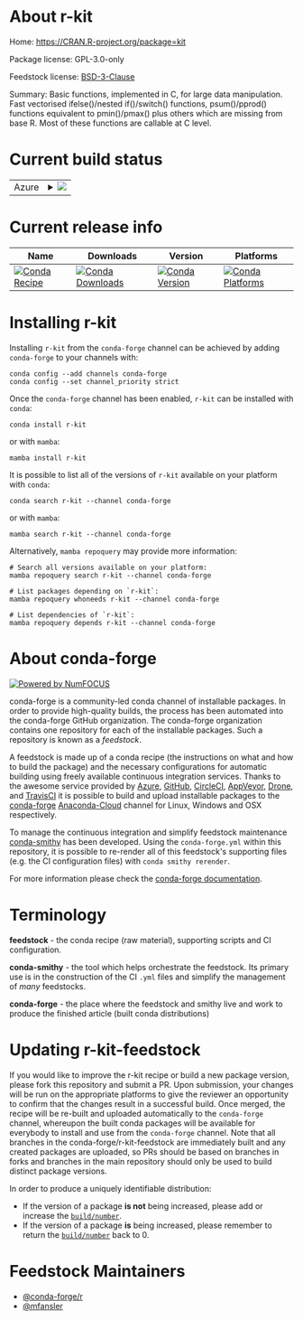 About r-kit
===========

Home: https://CRAN.R-project.org/package=kit

Package license: GPL-3.0-only

Feedstock license: [BSD-3-Clause](https://github.com/conda-forge/r-kit-feedstock/blob/main/LICENSE.txt)

Summary: Basic functions, implemented in C, for large data manipulation. Fast vectorised ifelse()/nested if()/switch() functions, psum()/pprod() functions equivalent to pmin()/pmax() plus others which are missing from base R. Most of these functions are callable at C level.

Current build status
====================


<table>
    
  <tr>
    <td>Azure</td>
    <td>
      <details>
        <summary>
          <a href="https://dev.azure.com/conda-forge/feedstock-builds/_build/latest?definitionId=16235&branchName=main">
            <img src="https://dev.azure.com/conda-forge/feedstock-builds/_apis/build/status/r-kit-feedstock?branchName=main">
          </a>
        </summary>
        <table>
          <thead><tr><th>Variant</th><th>Status</th></tr></thead>
          <tbody><tr>
              <td>linux_64_r_base4.0</td>
              <td>
                <a href="https://dev.azure.com/conda-forge/feedstock-builds/_build/latest?definitionId=16235&branchName=main">
                  <img src="https://dev.azure.com/conda-forge/feedstock-builds/_apis/build/status/r-kit-feedstock?branchName=main&jobName=linux&configuration=linux_64_r_base4.0" alt="variant">
                </a>
              </td>
            </tr><tr>
              <td>linux_64_r_base4.1</td>
              <td>
                <a href="https://dev.azure.com/conda-forge/feedstock-builds/_build/latest?definitionId=16235&branchName=main">
                  <img src="https://dev.azure.com/conda-forge/feedstock-builds/_apis/build/status/r-kit-feedstock?branchName=main&jobName=linux&configuration=linux_64_r_base4.1" alt="variant">
                </a>
              </td>
            </tr><tr>
              <td>osx_64_r_base4.0</td>
              <td>
                <a href="https://dev.azure.com/conda-forge/feedstock-builds/_build/latest?definitionId=16235&branchName=main">
                  <img src="https://dev.azure.com/conda-forge/feedstock-builds/_apis/build/status/r-kit-feedstock?branchName=main&jobName=osx&configuration=osx_64_r_base4.0" alt="variant">
                </a>
              </td>
            </tr><tr>
              <td>osx_64_r_base4.1</td>
              <td>
                <a href="https://dev.azure.com/conda-forge/feedstock-builds/_build/latest?definitionId=16235&branchName=main">
                  <img src="https://dev.azure.com/conda-forge/feedstock-builds/_apis/build/status/r-kit-feedstock?branchName=main&jobName=osx&configuration=osx_64_r_base4.1" alt="variant">
                </a>
              </td>
            </tr><tr>
              <td>win_64_r_base4.0</td>
              <td>
                <a href="https://dev.azure.com/conda-forge/feedstock-builds/_build/latest?definitionId=16235&branchName=main">
                  <img src="https://dev.azure.com/conda-forge/feedstock-builds/_apis/build/status/r-kit-feedstock?branchName=main&jobName=win&configuration=win_64_r_base4.0" alt="variant">
                </a>
              </td>
            </tr><tr>
              <td>win_64_r_base4.1</td>
              <td>
                <a href="https://dev.azure.com/conda-forge/feedstock-builds/_build/latest?definitionId=16235&branchName=main">
                  <img src="https://dev.azure.com/conda-forge/feedstock-builds/_apis/build/status/r-kit-feedstock?branchName=main&jobName=win&configuration=win_64_r_base4.1" alt="variant">
                </a>
              </td>
            </tr>
          </tbody>
        </table>
      </details>
    </td>
  </tr>
</table>

Current release info
====================

| Name | Downloads | Version | Platforms |
| --- | --- | --- | --- |
| [![Conda Recipe](https://img.shields.io/badge/recipe-r--kit-green.svg)](https://anaconda.org/conda-forge/r-kit) | [![Conda Downloads](https://img.shields.io/conda/dn/conda-forge/r-kit.svg)](https://anaconda.org/conda-forge/r-kit) | [![Conda Version](https://img.shields.io/conda/vn/conda-forge/r-kit.svg)](https://anaconda.org/conda-forge/r-kit) | [![Conda Platforms](https://img.shields.io/conda/pn/conda-forge/r-kit.svg)](https://anaconda.org/conda-forge/r-kit) |

Installing r-kit
================

Installing `r-kit` from the `conda-forge` channel can be achieved by adding `conda-forge` to your channels with:

```
conda config --add channels conda-forge
conda config --set channel_priority strict
```

Once the `conda-forge` channel has been enabled, `r-kit` can be installed with `conda`:

```
conda install r-kit
```

or with `mamba`:

```
mamba install r-kit
```

It is possible to list all of the versions of `r-kit` available on your platform with `conda`:

```
conda search r-kit --channel conda-forge
```

or with `mamba`:

```
mamba search r-kit --channel conda-forge
```

Alternatively, `mamba repoquery` may provide more information:

```
# Search all versions available on your platform:
mamba repoquery search r-kit --channel conda-forge

# List packages depending on `r-kit`:
mamba repoquery whoneeds r-kit --channel conda-forge

# List dependencies of `r-kit`:
mamba repoquery depends r-kit --channel conda-forge
```


About conda-forge
=================

[![Powered by
NumFOCUS](https://img.shields.io/badge/powered%20by-NumFOCUS-orange.svg?style=flat&colorA=E1523D&colorB=007D8A)](https://numfocus.org)

conda-forge is a community-led conda channel of installable packages.
In order to provide high-quality builds, the process has been automated into the
conda-forge GitHub organization. The conda-forge organization contains one repository
for each of the installable packages. Such a repository is known as a *feedstock*.

A feedstock is made up of a conda recipe (the instructions on what and how to build
the package) and the necessary configurations for automatic building using freely
available continuous integration services. Thanks to the awesome service provided by
[Azure](https://azure.microsoft.com/en-us/services/devops/), [GitHub](https://github.com/),
[CircleCI](https://circleci.com/), [AppVeyor](https://www.appveyor.com/),
[Drone](https://cloud.drone.io/welcome), and [TravisCI](https://travis-ci.com/)
it is possible to build and upload installable packages to the
[conda-forge](https://anaconda.org/conda-forge) [Anaconda-Cloud](https://anaconda.org/)
channel for Linux, Windows and OSX respectively.

To manage the continuous integration and simplify feedstock maintenance
[conda-smithy](https://github.com/conda-forge/conda-smithy) has been developed.
Using the ``conda-forge.yml`` within this repository, it is possible to re-render all of
this feedstock's supporting files (e.g. the CI configuration files) with ``conda smithy rerender``.

For more information please check the [conda-forge documentation](https://conda-forge.org/docs/).

Terminology
===========

**feedstock** - the conda recipe (raw material), supporting scripts and CI configuration.

**conda-smithy** - the tool which helps orchestrate the feedstock.
                   Its primary use is in the construction of the CI ``.yml`` files
                   and simplify the management of *many* feedstocks.

**conda-forge** - the place where the feedstock and smithy live and work to
                  produce the finished article (built conda distributions)


Updating r-kit-feedstock
========================

If you would like to improve the r-kit recipe or build a new
package version, please fork this repository and submit a PR. Upon submission,
your changes will be run on the appropriate platforms to give the reviewer an
opportunity to confirm that the changes result in a successful build. Once
merged, the recipe will be re-built and uploaded automatically to the
`conda-forge` channel, whereupon the built conda packages will be available for
everybody to install and use from the `conda-forge` channel.
Note that all branches in the conda-forge/r-kit-feedstock are
immediately built and any created packages are uploaded, so PRs should be based
on branches in forks and branches in the main repository should only be used to
build distinct package versions.

In order to produce a uniquely identifiable distribution:
 * If the version of a package **is not** being increased, please add or increase
   the [``build/number``](https://docs.conda.io/projects/conda-build/en/latest/resources/define-metadata.html#build-number-and-string).
 * If the version of a package **is** being increased, please remember to return
   the [``build/number``](https://docs.conda.io/projects/conda-build/en/latest/resources/define-metadata.html#build-number-and-string)
   back to 0.

Feedstock Maintainers
=====================

* [@conda-forge/r](https://github.com/conda-forge/r/)
* [@mfansler](https://github.com/mfansler/)

